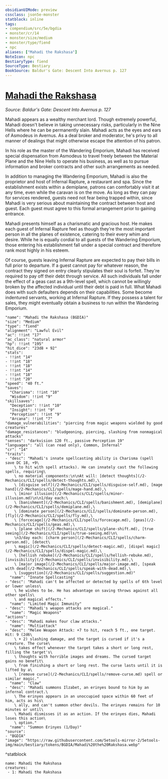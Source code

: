 ```yaml
---
obsidianUIMode: preview
cssclass: json5e-monster
statblock: inline
tags:
- compendium/src/5e/bgdia
- monster/cr/14
- monster/size/medium
- monster/type/fiend
- npc
aliases: ["Mahadi the Rakshasa"]
NoteIcon: npc
BestiaryType: fiend
SourceType: Bestiary
BookSource: Baldur's Gate: Descent Into Avernus p. 127
---
```

# [Mahadi the Rakshasa](2-Mechanics/CLI/bestiary/npc/mahadi-the-rakshasa-bgdia.md)
*Source: Baldur's Gate: Descent Into Avernus p. 127*  

Mahadi appears as a wealthy merchant lord. Though extremely powerful, Mahadi doesn't believe in taking unnecessary risks, particularly in the Nine Hells where he can be permanently slain. Mahadi acts as the eyes and ears of Asmodeus in Avernus. As a deal broker and moderator, he's privy to all manner of dealings that might otherwise escape the attention of his patron.

In his role as the master of the Wandering Emporium, Mahadi has received special dispensation from Asmodeus to travel freely between the Material Plane and the Nine Hells to operate his business, as well as to pursue information and broker contracts and other such arrangements as needed.

In addition to managing the Wandering Emporium, Mahadi is also the proprietor and host of Infernal Rapture, a restaurant and spa. Since the establishment exists within a demiplane, patrons can comfortably visit it at any time, even while the caravan is on the move. As long as they can pay for services rendered, guests need not fear being trapped within, since Mahadi is very serious about maintaining the contract between host and guest. Each guest must agree to this formal arrangement prior to gaining entrance.

Mahadi presents himself as a charismatic and gracious host. He makes each guest of Infernal Rapture feel as though they're the most important person in all the planes of existence, catering to their every whim and desire. While he is equally cordial to all guests of the Wandering Emporium, those entering his establishment fall under a special contract and therefore rank most highly in his esteem.

Of course, guests leaving Infernal Rapture are expected to pay their bills in full prior to departure. If a guest cannot pay for whatever reason, the contract they signed on entry clearly stipulates their soul is forfeit. They're required to pay off their debt through service. All such individuals fall under the effect of a geas cast as a 9th-level spell, which cannot be willingly broken by the affected individual until their debt is paid in full. What Mahadi does with such defaulters depends on their capabilities. Some become indentured servants, working at Infernal Rapture. If they possess a talent for sales, they might eventually obtain a business to run within the Wandering Emporium.

```statblock
"name": "Mahadi the Rakshasa (BGDIA)"
"size": "Medium"
"type": "fiend"
"alignment": "Lawful Evil"
"ac": !!int "17"
"ac_class": "natural armor"
"hp": !!int "195"
"hit_dice": "23d8 + 92"
"stats":
- !!int "14"
- !!int "18"
- !!int "18"
- !!int "14"
- !!int "18"
- !!int "20"
"speed": "40 ft."
"saves":
  "Charisma": !!int "10"
  "Wisdom": !!int "9"
"skillsaves":
  "Deception": !!int "10"
  "Insight": !!int "9"
  "Perception": !!int "9"
  "Arcana": !!int "7"
"damage_vulnerabilities": "piercing from magic weapons wielded by good creatures"
"damage_resistances": "bludgeoning, piercing, slashing from nonmagical attacks"
"senses": "darkvision 120 ft., passive Perception 19"
"languages": "all (can read only), Common, Infernal"
"cr": "14"
"traits":
- "desc": "Mahadi's innate spellcasting ability is Charisma (spell save DC 18, +9\
    \ to hit with spell attacks). He can innately cast the following spells, requiring\
    \ no material components:\n\nAt will: [detect thoughts](/2-Mechanics/CLI/spells/detect-thoughts.md),\
    \ [disguise self](/2-Mechanics/CLI/spells/disguise-self.md), [mage hand](/2-Mechanics/CLI/spells/mage-hand.md),\
    \ [minor illusion](/2-Mechanics/CLI/spells/minor-illusion.md)\n\n1/day each:\
    \ [banishment](/2-Mechanics/CLI/spells/banishment.md), [demiplane](/2-Mechanics/CLI/spells/demiplane.md),\
    \ [dominate person](/2-Mechanics/CLI/spells/dominate-person.md), [fly](/2-Mechanics/CLI/spells/fly.md),\
    \ [forcecage](/2-Mechanics/CLI/spells/forcecage.md), [geas](/2-Mechanics/CLI/spells/geas.md),\
    \ [plane shift](/2-Mechanics/CLI/spells/plane-shift.md), [true seeing](/2-Mechanics/CLI/spells/true-seeing.md)\n\
    \n3/day each: [charm person](/2-Mechanics/CLI/spells/charm-person.md), [detect\
    \ magic](/2-Mechanics/CLI/spells/detect-magic.md), [dispel magic](/2-Mechanics/CLI/spells/dispel-magic.md),\
    \ [hellish rebuke](/2-Mechanics/CLI/spells/hellish-rebuke.md), [invisibility](/2-Mechanics/CLI/spells/invisibility.md),\
    \ [major image](/2-Mechanics/CLI/spells/major-image.md), [speak with dead](/2-Mechanics/CLI/spells/speak-with-dead.md),\
    \ [suggestion](/2-Mechanics/CLI/spells/suggestion.md)"
  "name": "Innate Spellcasting"
- "desc": "Mahadi can't be affected or detected by spells of 6th level or lower unless\
    \ he wishes to be. He has advantage on saving throws against all other spells\
    \ and magical effects."
  "name": "Limited Magic Immunity"
- "desc": "Mahadi's weapon attacks are magical."
  "name": "Magic Weapons"
"actions":
- "desc": "Mahadi makes four claw attacks."
  "name": "Multiattack"
- "desc": "Melee Weapon Attack: +7 to hit, reach 5 ft., one target. Hit: 9 (2d6\
    \ + 2) slashing damage, and the target is cursed if it's a creature. The curse\
    \ takes effect whenever the target takes a short or long rest, filling the target's\
    \ thoughts with horrible images and dreams. The cursed target gains no benefit\
    \ from finishing a short or long rest. The curse lasts until it is lifted by a\
    \ [remove curse](/2-Mechanics/CLI/spells/remove-curse.md) spell or similar magic."
  "name": "Claw"
- "desc": "Mahadi summons Ilzabet, an erinyes bound to him by an infernal contract.\
    \ The erinyes appears in an unoccupied space within 60 feet of him, acts as his\
    \ ally, and can't summon other devils. The erinyes remains for 10 minutes or until\
    \ Mahadi dismisses it as an action. If the erinyes dies, Mahadi loses this action\
    \ option."
  "name": "Summon Erinyes (1/Day)"
"source":
- "BGDIA"
"image": "https://raw.githubusercontent.com/5etools-mirror-2/5etools-img/main/bestiary/tokens/BGDIA/Mahadi%20the%20Rakshasa.webp"
```
^statblock

```encounter-table
name: Mahadi the Rakshasa
creatures:
 - 1: Mahadi the Rakshasa
```